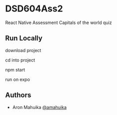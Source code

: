 # DSD604Ass2
React Native Assessment Capitals of the world quiz


## Run Locally

download project

cd into project

npm start

run on expo

## Authors

- Aron Mahuika [@amahuika](https://github.com/amahuika)
